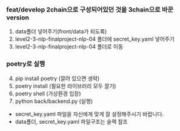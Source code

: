 ### feat/develop 2chain으로 구성되어있던 것을 3chain으로 바꾼 version

1. data폴더 넣어주기(front/data가 되도록)
2. level2-3-nlp-finalproject-nlp-04 폴더에 secret_key.yaml 넣어주기
3. level2-3-nlp-finalproject-nlp-04 폴더로 이동
  
### poetry로 실행
4. pip install poetry (깔려 있으면 생략)
5. poetry install (필요한 라이브러리 모두 깔기)
6. poetry shell (가상환경 입장)
7. python back/backend.py (실행)



- secret_key.yaml 파일을 자신에게 맞게 잘 설정해주시기 바랍니다.
- data폴더, secret_key.yaml 파일구조는 슬랙 참조
